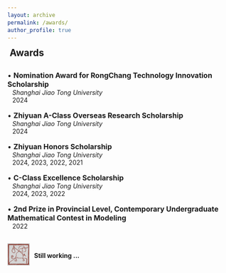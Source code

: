 ```yaml
---
layout: archive
permalink: /awards/
author_profile: true
---
```


<h2 style="margin-top: 1px; margin-left: 5px;">Awards</h2>
<div style="height: 10px;"></div>

<p style="margin: 0; font-size: 16px;">• <b>Nomination Award for RongChang Technology Innovation Scholarship</b></p>
<p style="margin: 0; padding-left: 11px; font-size: 14px;"><i>Shanghai Jiao Tong University</i></p>
<p style="margin: 0; padding-left: 11px; font-size: 14px;">2024</p>
<div style="height: 16px;"></div>

<p style="margin: 0; font-size: 16px;">• <b>Zhiyuan A-Class Overseas Research Scholarship</b></p>
<p style="margin: 0; padding-left: 11px; font-size: 14px;"><i>Shanghai Jiao Tong University</i></p>
<p style="margin: 0; padding-left: 11px; font-size: 14px;">2024</p>
<div style="height: 16px;"></div>

<p style="margin: 0; font-size: 16px;">• <b>Zhiyuan Honors Scholarship</b></p>
<p style="margin: 0; padding-left: 11px; font-size: 14px;"><i>Shanghai Jiao Tong University</i></p>
<p style="margin: 0; padding-left: 11px; font-size: 14px;">2024, 2023, 2022, 2021</p>
<div style="height: 16px;"></div>

<p style="margin: 0; font-size: 16px;">• <b>C-Class Excellence Scholarship</b></p>
<p style="margin: 0; padding-left: 11px; font-size: 14px;"><i>Shanghai Jiao Tong University</i></p>
<p style="margin: 0; padding-left: 11px; font-size: 14px;">2024, 2023, 2022</p>
<div style="height: 16px;"></div>

<p style="margin: 0; font-size: 16px;">• <b>2nd Prize in Provincial Level, Contemporary Undergraduate Mathematical Contest in Modeling</b></p>
<p style="margin: 0; padding-left: 11px; font-size: 14px;">2022</p>


<div style="display: flex; align-items: center; padding: 0px; margin: 30px 0;">
    <img src="/images/still-working.jpg" alt="Education Icon" style="width: 50px; height: 50px; margin-right: 10px; margin-bottom: 10px; object-fit: fill;">
    <div>
        <h3 style="margin: 0; font-size: 0.9em;"></h3>
        <p style="margin: 5px 0; font-size: 1.0em;"><b>Still working ...</b></p>
        <p style="color: #444; font-size: 0.7em;"></p>
    </div>
</div>
